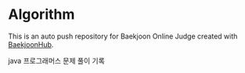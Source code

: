# Algorithm
This is an auto push repository for Baekjoon Online Judge created with [BaekjoonHub](https://github.com/BaekjoonHub/BaekjoonHub).

java 프로그래머스 문제 풀이 기록
